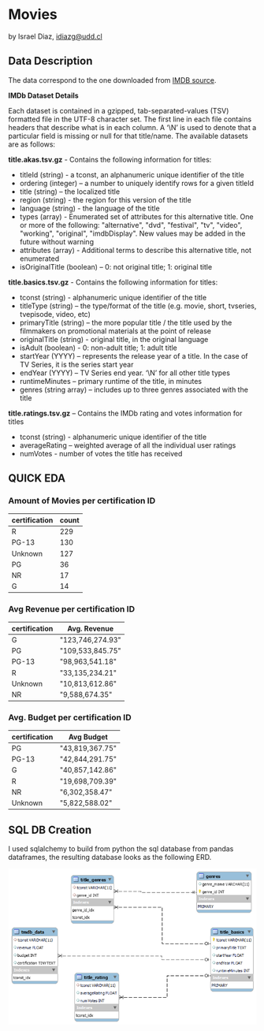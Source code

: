 # Movies

by Israel Diaz, idiazg@udd.cl

 
## Data Description

The data correspond to the one downloaded from [IMDB source](https://datasets.imdbws.com/).

**IMDb Dataset Details**

Each dataset is contained in a gzipped, tab-separated-values (TSV) formatted file in the UTF-8 character set. The first line in each file contains headers that describe what is in each column. A ‘\N’ is used to denote that a particular field is missing or null for that title/name. The available datasets are as follows:

**title.akas.tsv.gz** - Contains the following information for titles:

* titleId (string) - a tconst, an alphanumeric unique identifier of the title
* ordering (integer) – a number to uniquely identify rows for a given titleId
* title (string) – the localized title
* region (string) - the region for this version of the title
* language (string) - the language of the title
* types (array) - Enumerated set of attributes for this alternative title. One or more of the following: "alternative", "dvd", "festival", "tv", "video", "working", "original", "imdbDisplay". New values may be added in the future without warning
* attributes (array) - Additional terms to describe this alternative title, not enumerated
* isOriginalTitle (boolean) – 0: not original title; 1: original title

**title.basics.tsv.gz** - Contains the following information for titles:

* tconst (string) - alphanumeric unique identifier of the title
* titleType (string) – the type/format of the title (e.g. movie, short, tvseries, tvepisode, video, etc)
* primaryTitle (string) – the more popular title / the title used by the filmmakers on promotional materials at the point of release
* originalTitle (string) - original title, in the original language
* isAdult (boolean) - 0: non-adult title; 1: adult title
* startYear (YYYY) – represents the release year of a title. In the case of TV Series, it is the series start year
* endYear (YYYY) – TV Series end year. ‘\N’ for all other title types
* runtimeMinutes – primary runtime of the title, in minutes
* genres (string array) – includes up to three genres associated with the title

**title.ratings.tsv.gz** – Contains the IMDb rating and votes information for titles

* tconst (string) - alphanumeric unique identifier of the title
* averageRating – weighted average of all the individual user ratings
* numVotes - number of votes the title has received

## QUICK EDA

### Amount of Movies per certification ID

| certification | count |
|---------------|-------|
| R             | 229   |
| PG-13         | 130   |
| Unknown       | 127   |
| PG            | 36    |
| NR            | 17    |
| G             | 14    |

### Avg Revenue per certification ID

| certification | Avg. Revenue     |
|---------------|------------------|
| G             | "123,746,274.93" |
| PG            | "109,533,845.75" |
| PG-13         | "98,963,541.18"  |
| R             | "33,135,234.21"  |
| Unknown       | "10,813,612.86"  |
| NR            | "9,588,674.35"   |

### Avg. Budget per certification ID

| certification | Avg Budget      |
|---------------|-----------------|
| PG            | "43,819,367.75" |
| PG-13         | "42,844,291.75" |
| G             | "40,857,142.86" |
| R             | "19,698,709.39" |
| NR            | "6,302,358.47"  |
| Unknown       | "5,822,588.02"  |

## SQL DB Creation

I used sqlalchemy to build from python the sql database from pandas dataframes, the resulting database looks as the following ERD.

![png](erd_movies.png)
